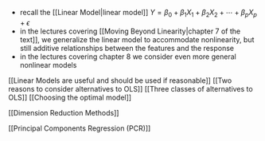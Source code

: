 * recall the [[Linear Model|linear model]] $Y=\beta_0+\beta_1X_1+\beta_2X_2+\cdots+\beta_pX_p+\epsilon$ 
* in the lectures covering [[Moving Beyond Linearity|chapter 7 of the text]], we generalize the linear model to accommodate nonlinearity, but still additive relationships between the features and the response 
* in the lectures covering chapter 8 we consider even more general nonlinear models

[[Linear Models are useful and should be used if reasonable]]
[[Two reasons to consider alternatives to OLS]]
[[Three classes of alternatives to OLS]]
[[Choosing the optimal model]]

[[Dimension Reduction Methods]]

[[Principal Components Regression (PCR)]]
